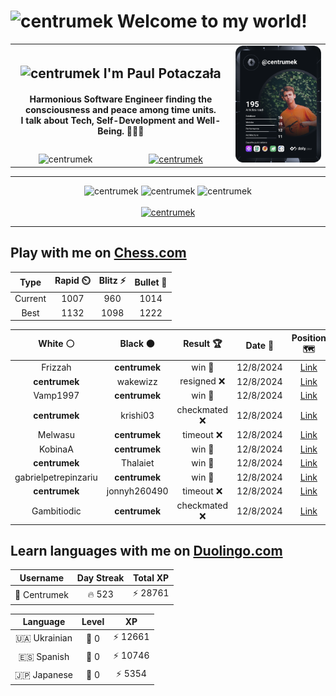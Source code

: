 <h1>
  <img
    src="https://emojis.slackmojis.com/emojis/images/1531849430/4246/blob-sunglasses.gif"
    width="30"
    alt="centrumek"
  />
  Welcome to my world!
</h1>

<table>
  <tbody>
    <tr>
      <td align="center" width="70%" colspan="2">
        <h2>
          <img
            src="https://raw.githubusercontent.com/MartinHeinz/MartinHeinz/master/wave.gif"
            width="30px"
            alt="centrumek"
          />
          I'm Paul Potaczała
        </h2>
        <h4>
          Harmonious Software Engineer finding the consciousness and peace among time units.
          <br/>
          I talk about Tech, Self-Development and Well-Being. 🌿🧘🚀
        </h4>
      </td>
      <td width="30%" rowspan="2">
        <a href="https://app.daily.dev/centrumek">
          <img
            src="./devcard.svg"
            alt="centrumek"
          />
        </a>
      </td>
    </tr>
    <tr align="center">
      <td>
        <img
          src="https://komarev.com/ghpvc/?username=centrumek&label=visitors&color=0e75b6&style=flat"
          alt="centrumek"
        >
      </td>
      <td>
        <a href="https://stackoverflow.com/users/14496012/centrumek">
          <img
            src="https://stackoverflow.com/users/flair/14496012.png?theme=dark"
            alt="centrumek"
          >
        </a>
      </td>
    </tr>
  </tbody>
</table>

---
<div align="center">
  <img 
    src="https://github-readme-stats.vercel.app/api?username=centrumek&show_icons=true&count_private=true&theme=dark&hide_border=true&hide=issues,contribs&bg_color=00000000"
    alt="centrumek"
  />
  <img
    src="https://github-readme-stats.vercel.app/api/top-langs/?username=centrumek&layout=compact&hide_border=true&theme=dark&bg_color=00000000&langs_count=6&exclude_repo=air-statistic-app"
    alt="centrumek"
  />
  <img 
    src="https://github-readme-streak-stats.herokuapp.com?user=centrumek&theme=dark&hide_border=true&background=FFFFFF00"
    alt="centrumek"
  />
  <br/>
  <br/>
  <a href="https://www.buymeacoffee.com/centrumek">
    <img
      src="https://cdn.buymeacoffee.com/buttons/v2/default-orange.png"
      height="50"
      width="210"
      alt="centrumek"
    />
  </a>
</div>

---

## Play with me on [Chess.com](https://www.chess.com/member/centrumek)

<div align="center">
<!--START_SECTION:chessStats-->
<!-- Automatically generated with https://github.com/Balastrong/chess-stats-action -->

| Type | Rapid ⏲️ | Blitz ⚡ | Bullet 🔫 |
|:---:|:---:|:---:|:---:|
| Current | 1007 | 960 | 1014 |
| Best | 1132 | 1098 | 1222 |

| White ⚪ | Black ⚫ | Result 🏆 | Date 📅 | Position 🗺️ | Type 🕕 |
|:---:|:---:|:---:|:---:|:---:|:---:|
| Frizzah | **centrumek** | win 🥇 | 12/8/2024 | <a href="http://www.ee.unb.ca/cgi-bin/tervo/fen.pl?select=2k5/1p6/p1p4p/5b2/8/P3K3/1r6/8 w - -">Link</a> | Bullet |
| **centrumek** | wakewizz | resigned ❌ | 12/8/2024 | <a href="http://www.ee.unb.ca/cgi-bin/tervo/fen.pl?select=rnb2rk1/pp3pp1/2p4p/8/4P3/3P1N2/P1P1K1PP/q4B1R w - -">Link</a> | Bullet |
| Vamp1997 | **centrumek** | win 🥇 | 12/8/2024 | <a href="http://www.ee.unb.ca/cgi-bin/tervo/fen.pl?select=2k5/8/1qp5/1pNp1p1r/1P1Pp1p1/2P1P1Pp/2Q2P1P/rR4KB w - -">Link</a> | Bullet |
| **centrumek** | krishi03 | checkmated ❌ | 12/8/2024 | <a href="http://www.ee.unb.ca/cgi-bin/tervo/fen.pl?select=r3r1k1/ppp2ppp/2n5/8/2P5/bP3P2/Pq1B3P/1K1R1BNR w - -">Link</a> | Bullet |
| Melwasu | **centrumek** | timeout ❌ | 12/8/2024 | <a href="http://www.ee.unb.ca/cgi-bin/tervo/fen.pl?select=6r1/R7/3k3p/8/8/P6B/2P3PP/6K1 b - -">Link</a> | Bullet |
| KobinaA | **centrumek** | win 🥇 | 12/8/2024 | <a href="http://www.ee.unb.ca/cgi-bin/tervo/fen.pl?select=3r4/2kn3q/2p1p2r/p3P3/2BP2p1/4p1P1/P3Q2P/R4RK1 w - -">Link</a> | Bullet |
| **centrumek** | Thalaiet | win 🥇 | 12/8/2024 | <a href="http://www.ee.unb.ca/cgi-bin/tervo/fen.pl?select=7k/pp4pQ/2n5/4p1N1/2p5/2P1b3/PP5P/R2K1B1R b - -">Link</a> | Bullet |
| gabrielpetrepinzariu | **centrumek** | win 🥇 | 12/8/2024 | <a href="http://www.ee.unb.ca/cgi-bin/tervo/fen.pl?select=r1b4r/ppk4p/2p1p3/4P2q/4pP2/1PB4P/P1P5/3RK2R w K -">Link</a> | Bullet |
| **centrumek** | jonnyh260490 | timeout ❌ | 12/8/2024 | <a href="http://www.ee.unb.ca/cgi-bin/tervo/fen.pl?select=8/1b3k1p/4p1p1/2r2p2/5P2/4P1P1/7P/6K1 w - -">Link</a> | Bullet |
| Gambitiodic | **centrumek** | checkmated ❌ | 12/8/2024 | <a href="http://www.ee.unb.ca/cgi-bin/tervo/fen.pl?select=3q1rk1/p5QR/1p3p2/8/1P3P2/3p4/1r4PP/5RK1 b - -">Link</a> | Bullet |

<!--END_SECTION:chessStats-->
</div>

## Learn languages with me on [Duolingo.com](https://www.duolingo.com/profile/Centrumek)

<div align="center">
<!--START_SECTION:duolingoStats-->
<!-- Automatically generated with https://github.com/centrumek/duolingo-readme-stats-->

| Username | Day Streak | Total XP |
|:---:|:---:|:---:|
| 👤 Centrumek | 🔥 523 | ⚡ 28761 |

| Language | Level | XP |
|:---:|:---:|:---:|
| 🇺🇦 Ukrainian | 👑 0 | ⚡ 12661 |
| 🇪🇸 Spanish | 👑 0 | ⚡ 10746 |
| 🇯🇵 Japanese | 👑 0 | ⚡ 5354 |

<!--END_SECTION:duolingoStats-->
</div>
<!--
**centrumek/centrumek** is a ✨ _special_ ✨ repository because its `README.md` (this file) appears on your GitHub profile.

Here are some ideas to get you started:

- 🔭 I’m currently working on ...
- 🌱 I’m currently learning ...
- 👯 I’m looking to collaborate on ...
- 🤔 I’m looking for help with ...
- 💬 Ask me about ...
- 📫 How to reach me: ...
- 😄 Pronouns: ...
- ⚡ Fun fact: ...
-->
